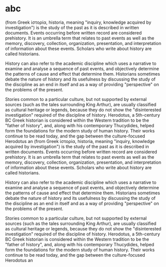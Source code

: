 # abc
(from Greek ἱστορία, historia, meaning "inquiry, knowledge acquired by investigation") is the study of the past as it is described in written documents. Events occurring before written record are considered prehistory. It is an umbrella term that relates to past events as well as the memory, discovery, collection, organization, presentation, and interpretation of information about these events. Scholars who write about history are called historians.

History can also refer to the academic discipline which uses a narrative to examine and analyse a sequence of past events, and objectively determine the patterns of cause and effect that determine them. Historians sometimes debate the nature of history and its usefulness by discussing the study of the discipline as an end in itself and as a way of providing "perspective" on the problems of the present.

Stories common to a particular culture, but not supported by external sources (such as the tales surrounding King Arthur), are usually classified as cultural heritage or legends, because they do not show the "disinterested investigation" required of the discipline of history. Herodotus, a 5th-century BC Greek historian is considered within the Western tradition to be the "father of history", and, along with his contemporary Thucydides, helped form the foundations for the modern study of human history. Their works continue to be read today, and the gap between the culture-focused Herodotus an
(from Greek ἱστορία, historia, meaning "inquiry, knowledge acquired by investigation") is the study of the past as it is described in written documents. Events occurring before written record are considered prehistory. It is an umbrella term that relates to past events as well as the memory, discovery, collection, organization, presentation, and interpretation of information about these events. Scholars who write about history are called historians.

History can also refer to the academic discipline which uses a narrative to examine and analyse a sequence of past events, and objectively determine the patterns of cause and effect that determine them. Historians sometimes debate the nature of history and its usefulness by discussing the study of the discipline as an end in itself and as a way of providing "perspective" on the problems of the present.

Stories common to a particular culture, but not supported by external sources (such as the tales surrounding King Arthur), are usually classified as cultural heritage or legends, because they do not show the "disinterested investigation" required of the discipline of history. Herodotus, a 5th-century BC Greek historian is considered within the Western tradition to be the "father of history", and, along with his contemporary Thucydides, helped form the foundations for the modern study of human history. Their works continue to be read today, and the gap between the culture-focused Herodotus an
